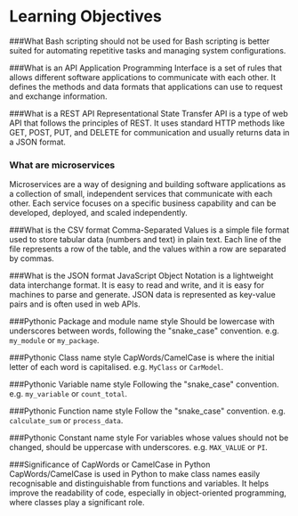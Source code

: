 # Learning Objectives

###What Bash scripting should not be used for
Bash scripting is better suited for automating repetitive tasks and managing system configurations.

###What is an API
Application Programming Interface is a set of rules that allows different software applications to communicate with each other. It defines the methods and data formats that applications can use to request and exchange information.

###What is a REST API
Representational State Transfer API is a type of web API that follows the principles of REST. It uses standard HTTP methods like GET, POST, PUT, and DELETE for communication and usually returns data in a JSON format.

### What are microservices

Microservices are a way of designing and building software applications as a collection of small, independent services that communicate with each other. Each service focuses on a specific business capability and can be developed, deployed, and scaled independently.

###What is the CSV format
Comma-Separated Values is a simple file format used to store tabular data (numbers and text) in plain text. Each line of the file represents a row of the table, and the values within a row are separated by commas.

###What is the JSON format
JavaScript Object Notation is a lightweight data interchange format. It is easy to read and write, and it is easy for machines to parse and generate. JSON data is represented as key-value pairs and is often used in web APIs.

###Pythonic Package and module name style
Should be lowercase with underscores between words, following the "snake_case" convention. e.g. `my_module` or `my_package`.

###Pythonic Class name style
CapWords/CamelCase is where the initial letter of each word is capitalised. e.g. `MyClass` or `CarModel`.

###Pythonic Variable name style
Following the "snake_case" convention. e.g. `my_variable` or `count_total`.

###Pythonic Function name style
Follow the "snake_case" convention. e.g. `calculate_sum` or `process_data`.

###Pythonic Constant name style
For variables whose values should not be changed, should be uppercase with underscores. e.g. `MAX_VALUE` or `PI`.

###Significance of CapWords or CamelCase in Python
CapWords/CamelCase is used in Python to make class names easily recognisable and distinguishable from functions and variables. It helps improve the readability of code, especially in object-oriented programming, where classes play a significant role.
